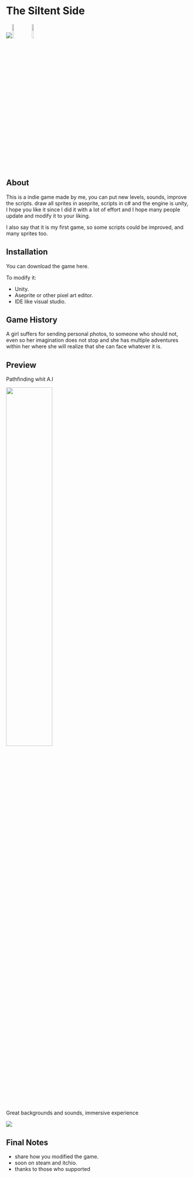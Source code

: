 # The Siltent Side

<img src="https://www.vectorlogo.zone/logos/unity3d/unity3d-ar21.svg"><img src="https://www.techbaz.org/Course/img/csharp-logo.png" width="10%">
<img src="https://hive.indienova.com/ranch/portfolio/logos/2020/03/l-5027373DNf.png" width="10%">

## About

This is a indie game made by me, you can put new levels, sounds, improve the scripts. draw all sprites in aseprite, scripts in c# and the engine is unity, I hope you like it since I did it with a lot of effort and I hope many people update and modify it to your liking.

I also say that it is my first game, so some scripts could be improved, and many sprites too.

## Installation 

You can download the game here.

To modify it:

- Unity.
- Aseprite or other pixel art editor.
- IDE like visual studio.

## Game History

A girl suffers for sending personal photos, to someone who should not, even so her imagination does not stop and she has multiple adventures within her where she will realize that she can face whatever it is.

## Preview

Pathfinding whit A.I

<img src="https://github.com/regalk13/The_Siltent_Side/blob/main/screenshots/Game-with-AI.gif" width="50%">

Great backgrounds and sounds, immersive experience

<img src="https://media.giphy.com/media/lEArzRNV1dghQgKtkz/giphy.gif">

## Final Notes

- share how you modified the game.
- soon on steam and itchio.
- thanks to those who supported

